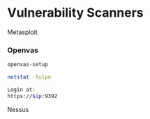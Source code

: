 # Vulnerability Scanners

Metasploit



### Openvas

```bash
openvas-setup

netstat -tulpn

Login at:
https://$ip:9392
```

Nessus



